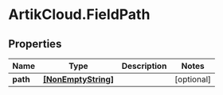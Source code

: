 # ArtikCloud.FieldPath

## Properties
Name | Type | Description | Notes
------------ | ------------- | ------------- | -------------
**path** | [**[NonEmptyString]**](NonEmptyString.md) |  | [optional] 


